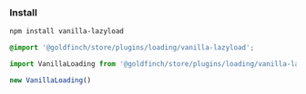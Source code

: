 ### Install

```bash
npm install vanilla-lazyload
```

```css
@import '@goldfinch/store/plugins/loading/vanilla-lazyload';
```

```js
import VanillaLoading from '@goldfinch/store/plugins/loading/vanilla-lazyload'

new VanillaLoading()
```
